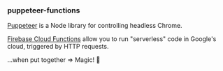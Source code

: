 ### puppeteer-functions

[Puppeteer](https://github.com/GoogleChrome/puppeteer) is a Node library for controlling headless Chrome.

[Firebase Cloud Functions](https://firebase.google.com/docs/functions/) allow you to run "serverless" code in Google's cloud, triggered by HTTP requests.

...when put together => Magic! 🎩
